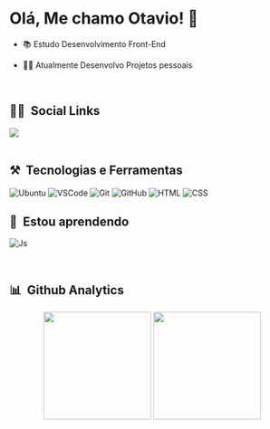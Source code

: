 <h1>Olá, Me chamo Otavio! 👋 </h1>

- 📚 Estudo Desenvolvimento Front-End

- 👩‍💻 Atualmente Desenvolvo Projetos pessoais

<br>

## 👨‍💼 &nbsp;Social Links
 
<a target="_blank" href="https://www.linkedin.com/in/otavio-bandeira-03b138233/" target="_blank"><img src="https://img.shields.io/badge/-LinkedIn-%230077B5?style=for-the-badge&logo=linkedin&logoColor=white"></a>   
<br>

## ⚒ &nbsp;Tecnologias e Ferramentas
  
<img align="center" 
     alt="Ubuntu" src="https://img.shields.io/badge/Ubuntu-E95420?style=for-the-badge&logo=ubuntu&logoColor=white">
<img align="center"
     alt="VSCode" src="https://img.shields.io/badge/Visual_Studio_Code-0078D4?style=for-the-badge&logo=visual%20studio%20code&logoColor=white">
<img align="center"
     alt="Git" src="https://img.shields.io/badge/GIT-E44C30?style=for-the-badge&logo=git&logoColor=white">
<img align="center"
     alt="GitHub" src="https://img.shields.io/badge/GitHub-100000?style=for-the-badge&logo=github&logoColor=white">
<img align="center"
     alt="HTML" src="https://img.shields.io/badge/HTML5-E34F26?style=for-the-badge&logo=html5&logoColor=white">
<img align="center"
     alt="CSS" src="https://img.shields.io/badge/CSS3-1572B6?style=for-the-badge&logo=css3&logoColor=white">

## 📖 &nbsp;Estou aprendendo

<img align="center"
     alt="Js" src="https://img.shields.io/badge/JavaScript-323330?style=for-the-badge&logo=javascript&logoColor=F7DF1E">

<br>

## 📊 &nbsp;Github Analytics

<div>
  <p align="center">
    <img height="190em" src="https://github-readme-stats.vercel.app/api?username=OtavioBandeira&show_icons=true&theme=highcontrast" />
    <img height="190em" src="https://github-readme-stats.vercel.app/api/top-langs/?username=OtavioBandeira&layout=Demo&theme=highcontrast" />
  </p>
</div>
